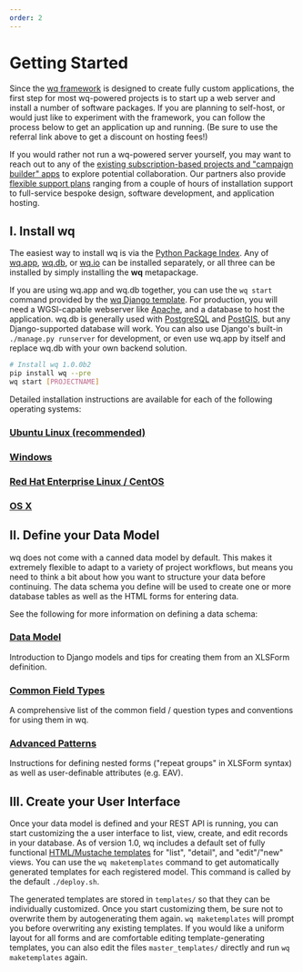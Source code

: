 ```yaml
---
order: 2
---
```


Getting Started
===============

Since the [wq framework] is designed to create fully custom applications, the first step for most wq-powered projects is to start up a web server and install a number of software packages.  If you are planning to self-host, or would just like to experiment with the framework, you can follow the process below to get an application up and running.  (Be sure to use the referral link above to get a discount on hosting fees!)

If you would rather not run a wq-powered server yourself, you may want to reach out to any of the [existing subscription-based projects and "campaign builder" apps][projects] to explore potential collaboration.  Our partners also provide [flexible support plans][contact] ranging from a couple of hours of installation support to full-service bespoke design, software development, and application hosting.

## I. Install wq

The easiest way to install wq is via the [Python Package Index].  Any of [wq.app], [wq.db], or [wq.io] can be installed separately, or all three can be installed by simply installing the **wq** metapackage.

If you are using wq.app and wq.db together, you can use the `wq start` command provided by the [wq Django template].  For production, you will need a WGSI-capable webserver like [Apache], and a database to host the application.  wq.db is generally used with [PostgreSQL] and [PostGIS], but any Django-supported database will work.  You can also use Django's built-in `./manage.py runserver` for development, or even use wq.app by itself and replace wq.db with your own backend solution.

```bash
# Install wq 1.0.0b2
pip install wq --pre
wq start [PROJECTNAME]
```

Detailed installation instructions are available for each of the following operating systems:

### [Ubuntu Linux (recommended)]
### [Windows]
### [Red Hat Enterprise Linux / CentOS]
### [OS X]

## II. Define your Data Model

wq does not come with a canned data model by default.  This makes it extremely flexible to adapt to a variety of project workflows, but means you need to think a bit about how you want to structure your data before continuing.  The data schema you define will be used to create one or more database tables as well as the HTML forms for entering data.

See the following for more information on defining a data schema:

### [Data Model]
Introduction to Django models and tips for creating them from an XLSForm definition.

### [Common Field Types]
A comprehensive list of the common field / question types and conventions for using them in wq.

### [Advanced Patterns]
Instructions for defining nested forms ("repeat groups" in XLSForm syntax) as well as user-definable attributes (e.g. EAV).

## III. Create your User Interface

Once your data model is defined and your REST API is running, you can start customizing the a user interface to list, view, create, and edit records in your database.  As of version 1.0, wq includes a default set of fully functional [HTML/Mustache templates][Mustache templates] for "list", "detail", and "edit"/"new" views.  You can use the `wq maketemplates` command to get automatically generated templates for each registered model.  This command is called by the default `./deploy.sh`.

The generated templates are stored in `templates/` so that they can be individually customized.  Once you start customizing them, be sure not to overwrite them by autogenerating them again.  `wq maketemplates` will prompt you before overwriting any existing templates.  If you would like a uniform layout for all forms and are comfortable editing template-generating templates, you can also edit the files `master_templates/` directly and run `wq maketemplates` again.

[wq framework]: https://wq.io/docs/intro
[projects]: https://wq.io/projects/
[contact]: https://wq.io/community
[Python Package Index]: https://pypi.python.org/pypi/wq
[wq.app]: https://wq.io/wq.app
[wq.db]: https://wq.io/wq.db
[wq.io]: https://wq.io/wq.io
[Apache]: http://httpd.apache.org/
[PostgreSQL]: http://www.postgresql.org/
[PostGIS]: http://postgis.net/
[wq Django template]: https://github.com/wq/wq-django-template
[Ubuntu Linux (recommended)]: https://wq.io/docs/setup-ubuntu
[Windows]: https://wq.io/docs/setup-windows
[OS X]: https://wq.io/docs/setup-osx
[Red Hat Enterprise Linux / CentOS]: https://wq.io/docs/setup-redhat
[Data Model]: https://wq.io/docs/data-model
[Common Field Types]: https://wq.io/docs/field-types
[Advanced Patterns]: https://wq.io/docs/nested-forms
[Mustache templates]: https://wq.io/docs/templates
[example templates]: https://github.com/wq/wq-django-template/tree/master/django_project/templates
[Species Tracker source code]: https://github.com/powered-by-wq/species.wq.io/
[learn a little HTML]: https://wq.io/docs/website

